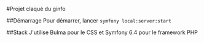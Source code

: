 #Projet claqué du ginfo

##Démarrage
Pour démarrer, lancer 
`symfony local:server:start`

##Stack
J'utilise Bulma pour le CSS et Symfony 6.4 pour le framework PHP